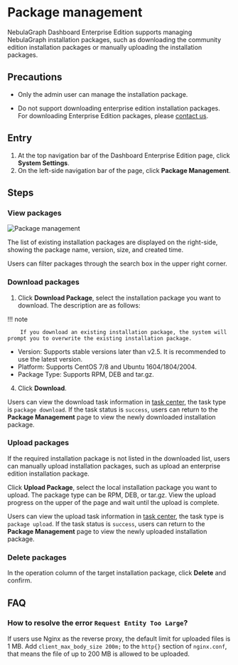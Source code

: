 # Package management

NebulaGraph Dashboard Enterprise Edition supports managing NebulaGraph installation packages, such as downloading the community edition installation packages or manually uploading the installation packages.

## Precautions

- Only the admin user can manage the installation package.

- Do not support downloading enterprise edition installation packages. For downloading Enterprise Edition packages, please [contact us](https://www.nebula-graph.io/contact).

## Entry

1. At the top navigation bar of the Dashboard Enterprise Edition page, click **System Settings**.
2. On the left-side navigation bar of the page, click **Package Management**.

## Steps

### View packages

![Package management](https://docs-cdn.nebula-graph.com.cn/figures/package-manage-22-6-7-en.png)

The list of existing installation packages are displayed on the right-side, showing the package name, version, size, and created time.

Users can filter packages through the search box in the upper right corner.

### Download packages

1. Click **Download Package**, select the installation package you want to download. The description are as follows:

  !!! note

        If you download an existing installation package, the system will prompt you to overwrite the existing installation package.

  - Version: Supports stable versions later than v2.5. It is recommended to use the latest version.
  - Platform: Supports CentOS 7/8 and Ubuntu 1604/1804/2004.
  - Package Type: Supports RPM, DEB and tar.gz.

4. Click **Download**.

Users can view the download task information in [task center](../10.tasks.md), the task type is `package download`. If the task status is `success`, users can return to the **Package Management** page to view the newly downloaded installation package.

### Upload packages

If the required installation package is not listed in the downloaded list, users can manually upload installation packages, such as upload an enterprise edition installation package.

Click **Upload Package**, select the local installation package you want to upload. The package type can be RPM, DEB, or tar.gz. View the upload progress on the upper of the page and wait until the upload is complete.

Users can view the upload task information in [task center](../10.tasks.md), the task type is `package upload`. If the task status is `success`, users can return to the **Package Management** page to view the newly uploaded installation package.

### Delete packages

In the operation column of the target installation package, click **Delete** and confirm.

## FAQ

### How to resolve the error `Request Entity Too Large`?

If users use Nginx as the reverse proxy, the default limit for uploaded files is 1 MB. Add `client_max_body_size 200m;` to the `http{}` section of `nginx.conf`, that means the file of up to 200 MB is allowed to be uploaded.
